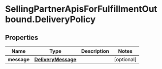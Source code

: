 # SellingPartnerApisForFulfillmentOutbound.DeliveryPolicy

## Properties

Name | Type | Description | Notes
------------ | ------------- | ------------- | -------------
**message** | [**DeliveryMessage**](DeliveryMessage.md) |  | [optional] 


